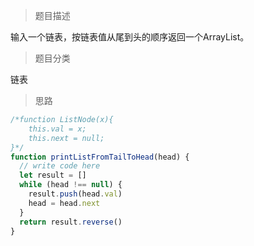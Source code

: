 > 题目描述

输入一个链表，按链表值从尾到头的顺序返回一个ArrayList。

> 题目分类

链表

> 思路

```js
/*function ListNode(x){
    this.val = x;
    this.next = null;
}*/
function printListFromTailToHead(head) {
  // write code here
  let result = []
  while (head !== null) {
    result.push(head.val)
    head = head.next
  }
  return result.reverse()
}
```